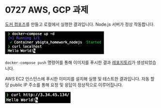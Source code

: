 # 0727 AWS, GCP 과제

[도커 컴포즈](docker-compose.yml)를 만들고 로컬에서 실행한 결과입니다.
Node.js 서버가 정상 작동합니다.

![run-on-local-result](resources/run-on-local-result.png)

`docker-compose push` 명령어를 통해 이미지를 푸시한 결과 [레포지토리](https://hub.docker.com/repository/docker/kimhajin/ybigta_homework_nodejs)가 생성되었습니다.

AWS EC2 인스턴스에 푸시한 이미지를 설치해 실행 및 테스트한 결과입니다.
자동 할당 public IP 주소를 통해 요청 및 응답이 정상적으로 이루어집니다.

![run-on-aws-result](resources/run-on-aws-result.png)
